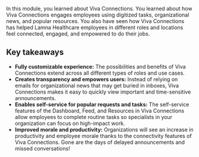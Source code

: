 In this module, you learned about Viva Connections. You learned about how Viva Connections engages employees using digitized tasks, organizational news, and popular resources. You also have seen how Viva Connections has helped Lamna Healthcare employees in different roles and locations feel connected, engaged, and empowered to do their jobs.

## Key takeaways

- **Fully customizable experience:** The possibilities and benefits of Viva Connections extend across all different types of roles and use cases.
- **Creates transparency and empowers users:** Instead of relying on emails for organizational news that may get buried in inboxes, Viva Connections makes it easy to quickly view important and time-sensitive announcements.
- **Enables self-service for popular requests and tasks:** The self-service features of the Dashboard, Feed, and Resources in Viva Connections allow employees to complete routine tasks so specialists in your organization can focus on high-impact work.
- **Improved morale and productivity:** Organizations will see an increase in productivity and employee morale thanks to the connectivity features of Viva Connections. Gone are the days of delayed announcements and missed conversations!